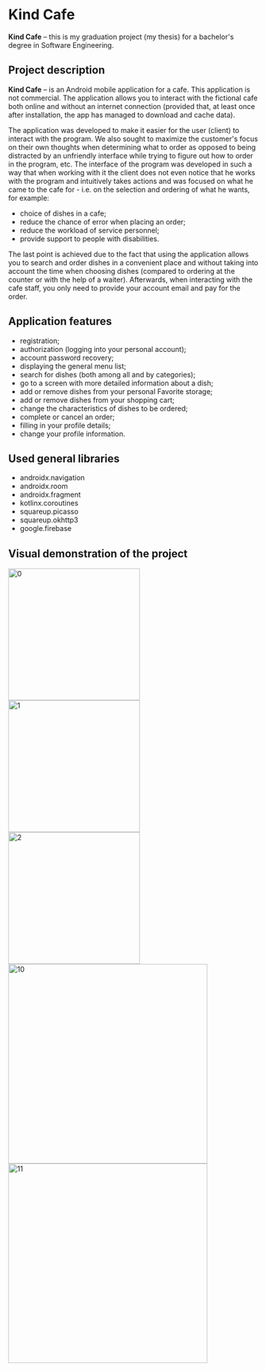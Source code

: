 # Kind Cafe
**Kind Cafe** – this is my graduation project (my thesis) for a bachelor's degree in Software Engineering.  

## Project description  
**Kind Cafe** – is an Android mobile application for a cafe. This application is not commercial. The application allows you to interact with the fictional cafe both online 
and without an internet connection (provided that, at least once after installation, the app has managed to download and cache data).  

The application was developed to make it easier for the user (client) to interact with the program. We also sought to maximize the customer's focus on their own thoughts 
when determining what to order as opposed to being distracted by an unfriendly interface while trying to figure out how to order in the program, etc. The interface of the 
program was developed in such a way that when working with it the client does not even notice that he works with the program and intuitively takes actions and was focused 
on what he came to the cafe for - i.e. on the selection and ordering of what he wants, for example:
* choice of dishes in a cafe;
* reduce the chance of error when placing an order;
* reduce the workload of service personnel;
* provide support to people with disabilities.

The last point is achieved due to the fact that using the application allows you to search and order dishes in a convenient place and without taking into account the time 
when choosing dishes (compared to ordering at the counter or with the help of a waiter). Afterwards, when interacting with the cafe staff, you only need to provide your 
account email and pay for the order.

## Application features
* registration;
* authorization (logging into your personal account);
* account password recovery;
* displaying the general menu list;
* search for dishes (both among all and by categories);
* go to a screen with more detailed information about a dish;
* add or remove dishes from your personal Favorite storage;
* add or remove dishes from your shopping cart;
* change the characteristics of dishes to be ordered;
* complete or cancel an order;
* filling in your profile details;
* change your profile information.

## Used general libraries
* androidx.navigation
* androidx.room
* androidx.fragment
* kotlinx.coroutines
* squareup.picasso
* squareup.okhttp3
* google.firebase

## Visual demonstration of the project
<img width="265" alt="0" src="https://github.com/user-attachments/assets/f919193e-6ef1-421f-a22a-da955c6d03d4">
<img width="265" alt="1" src="https://github.com/user-attachments/assets/64b2631e-9a64-4f99-bde5-222cc55dc1d9">
<img width="265" alt="2" src="https://github.com/user-attachments/assets/ae69fb9b-746a-4fb3-a799-c2ad97abe0f0">  

<img width="401" alt="10" src="https://github.com/user-attachments/assets/15b76131-23b8-42c5-a30b-e0de9a504c61">
<img width="401" alt="11" src="https://github.com/user-attachments/assets/49fe3147-b1ae-4380-9031-d102ea0ac0d6">









